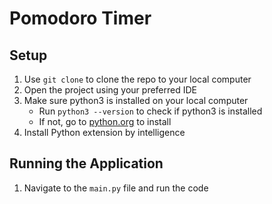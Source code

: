 # Pomodoro Timer

## Setup

1. Use `git clone` to clone the repo to your local computer
2. Open the project using your preferred IDE
3. Make sure python3 is installed on your local computer
   - Run `python3 --version` to check if python3 is installed
   - If not, go to [python.org](https://www.python.org/) to install
4. Install Python extension by intelligence

## Running the Application

1. Navigate to the `main.py` file and run the code

